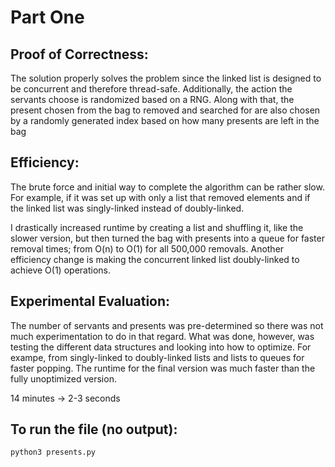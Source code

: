 # Part One 

## Proof of Correctness:
The solution properly solves the problem since the linked list
is designed to be concurrent and therefore thread-safe. Additionally,
the action the servants choose is randomized based on a RNG. Along with
that, the present chosen from the bag to removed and searched for are also
chosen by a randomly generated index based on how many presents are left
in the bag 

## Efficiency:
The brute force and initial way to complete the algorithm can be rather slow.
For example, if it was set up with only a list that removed elements and if
the linked list was singly-linked instead of doubly-linked.

I drastically increased runtime by creating a list and shuffling it, like
the slower version, but then turned the bag with presents into a queue for
faster removal times; from O(n) to O(1) for all 500,000 removals. Another
efficiency change is making the concurrent linked list doubly-linked to achieve
O(1) operations.

## Experimental Evaluation:
The number of servants and presents was pre-determined so there was not much
experimentation to do in that regard. What was done, however, was testing
the different data structures and looking into how to optimize. For exampe,
from singly-linked to doubly-linked lists and lists to queues for faster popping.
The runtime for the final version was much faster than the fully unoptimized version.

14 minutes -> 2-3 seconds

## To run the file (no output):
```
python3 presents.py
```
